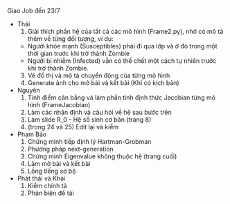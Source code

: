 Giao Job đến 23/7

- Thái
  1. Giải thích phần hệ của tất cả các mô hình (Frame2.py), nhớ có mô tả thêm về từng đối tượng, ví dụ:
  - Người khỏe mạnh (Susceptibles) phải đi qua lớp và ở đó trong một thời gian
trước khi trở thành Zombie
  - Người bị nhiễm (Infected) vẫn có thể chết một cách tự nhiên trước khi trở thành
Zombie.
  3. Vẽ đồ thị và mô tả chuyển động của từng mô hình
  4. Generate ảnh cho mở bài và kết bài (Khi có kịch bản)
- Nguyên
  1. Tính điểm cân bằng và làm phần tính định thức Jacobian từng mô hình (FrameJacobian)
  2. Làm các nhận định và câu hỏi về hệ sau bước trên
  3. Làm slide R_0 - Hệ số sinh cơ bản (trang 8)
  4. (trong 24 và 25) Edit lại và kiểm
- Phạm Bảo
  1. Chứng minh tiếp định lý Hartman-Grobman
  2. Phương pháp next-generation
  3. Chứng minh Eigenvalue không thuộc hệ (trang cuối)
  4. Làm mở bài và kết bài
  5. Lồng tiếng sơ bộ
- Phát thái và Khải
  1. Kiểm chính tả
  2. Phản biện đề tài
